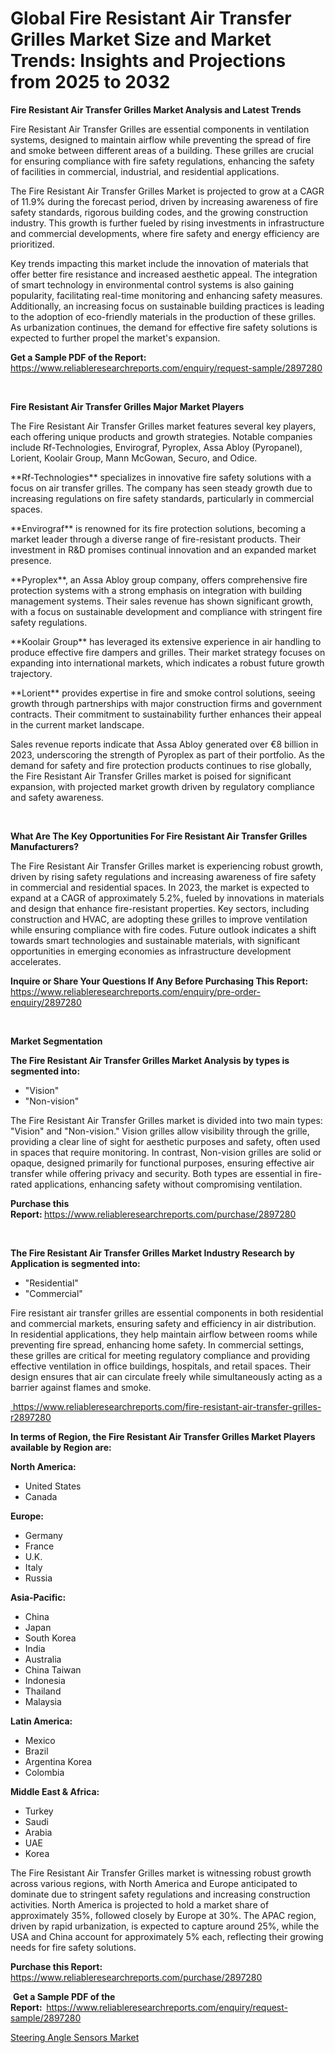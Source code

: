 <p><h1>Global Fire Resistant Air Transfer Grilles Market Size and Market Trends: Insights and Projections from 2025 to 2032</h1></p><p><strong>Fire Resistant Air Transfer Grilles Market Analysis and Latest Trends</strong></p>
<p><p>Fire Resistant Air Transfer Grilles are essential components in ventilation systems, designed to maintain airflow while preventing the spread of fire and smoke between different areas of a building. These grilles are crucial for ensuring compliance with fire safety regulations, enhancing the safety of facilities in commercial, industrial, and residential applications. </p><p>The Fire Resistant Air Transfer Grilles Market is projected to grow at a CAGR of 11.9% during the forecast period, driven by increasing awareness of fire safety standards, rigorous building codes, and the growing construction industry. This growth is further fueled by rising investments in infrastructure and commercial developments, where fire safety and energy efficiency are prioritized.</p><p>Key trends impacting this market include the innovation of materials that offer better fire resistance and increased aesthetic appeal. The integration of smart technology in environmental control systems is also gaining popularity, facilitating real-time monitoring and enhancing safety measures. Additionally, an increasing focus on sustainable building practices is leading to the adoption of eco-friendly materials in the production of these grilles. As urbanization continues, the demand for effective fire safety solutions is expected to further propel the market's expansion.</p></p>
<p><strong>Get a Sample PDF of the Report:&nbsp;</strong> <a href="https://www.reliableresearchreports.com/enquiry/request-sample/2897280?utm_campaign=3284&utm_medium=2&utm_source=Github&utm_content=ia&utm_term=15032025&utm_id=fire-resistant-air-transfer-grilles">https://www.reliableresearchreports.com/enquiry/request-sample/2897280</a></p>
<p>&nbsp;</p>
<p><strong>Fire Resistant Air Transfer Grilles Major Market Players</strong></p>
<p><p>The Fire Resistant Air Transfer Grilles market features several key players, each offering unique products and growth strategies. Notable companies include Rf-Technologies, Envirograf, Pyroplex, Assa Abloy (Pyropanel), Lorient, Koolair Group, Mann McGowan, Securo, and Odice.</p><p>**Rf-Technologies** specializes in innovative fire safety solutions with a focus on air transfer grilles. The company has seen steady growth due to increasing regulations on fire safety standards, particularly in commercial spaces. </p><p>**Envirograf** is renowned for its fire protection solutions, becoming a market leader through a diverse range of fire-resistant products. Their investment in R&D promises continual innovation and an expanded market presence. </p><p>**Pyroplex**, an Assa Abloy group company, offers comprehensive fire protection systems with a strong emphasis on integration with building management systems. Their sales revenue has shown significant growth, with a focus on sustainable development and compliance with stringent fire safety regulations.</p><p>**Koolair Group** has leveraged its extensive experience in air handling to produce effective fire dampers and grilles. Their market strategy focuses on expanding into international markets, which indicates a robust future growth trajectory.</p><p>**Lorient** provides expertise in fire and smoke control solutions, seeing growth through partnerships with major construction firms and government contracts. Their commitment to sustainability further enhances their appeal in the current market landscape.</p><p>Sales revenue reports indicate that Assa Abloy generated over €8 billion in 2023, underscoring the strength of Pyroplex as part of their portfolio. As the demand for safety and fire protection products continues to rise globally, the Fire Resistant Air Transfer Grilles market is poised for significant expansion, with projected market growth driven by regulatory compliance and safety awareness.</p></p>
<p>&nbsp;</p>
<p><strong>What Are The Key Opportunities For Fire Resistant Air Transfer Grilles Manufacturers?</strong></p>
<p><p>The Fire Resistant Air Transfer Grilles market is experiencing robust growth, driven by rising safety regulations and increasing awareness of fire safety in commercial and residential spaces. In 2023, the market is expected to expand at a CAGR of approximately 5.2%, fueled by innovations in materials and design that enhance fire-resistant properties. Key sectors, including construction and HVAC, are adopting these grilles to improve ventilation while ensuring compliance with fire codes. Future outlook indicates a shift towards smart technologies and sustainable materials, with significant opportunities in emerging economies as infrastructure development accelerates.</p></p>
<p><strong>Inquire or Share Your Questions If Any Before Purchasing This Report:</strong> <a href="https://www.reliableresearchreports.com/enquiry/pre-order-enquiry/2897280?utm_campaign=3284&utm_medium=2&utm_source=Github&utm_content=ia&utm_term=15032025&utm_id=fire-resistant-air-transfer-grilles">https://www.reliableresearchreports.com/enquiry/pre-order-enquiry/2897280</a></p>
<p>&nbsp;</p>
<p><strong>Market Segmentation</strong></p>
<p><strong>The Fire Resistant Air Transfer Grilles Market Analysis by types is segmented into:</strong></p>
<p><ul><li>"Vision"</li><li>"Non-vision"</li></ul></p>
<p><p>The Fire Resistant Air Transfer Grilles market is divided into two main types: "Vision" and "Non-vision." Vision grilles allow visibility through the grille, providing a clear line of sight for aesthetic purposes and safety, often used in spaces that require monitoring. In contrast, Non-vision grilles are solid or opaque, designed primarily for functional purposes, ensuring effective air transfer while offering privacy and security. Both types are essential in fire-rated applications, enhancing safety without compromising ventilation.</p></p>
<p><strong>Purchase this Report:&nbsp;</strong><a href="https://www.reliableresearchreports.com/purchase/2897280?utm_campaign=3284&utm_medium=2&utm_source=Github&utm_content=ia&utm_term=15032025&utm_id=fire-resistant-air-transfer-grilles">https://www.reliableresearchreports.com/purchase/2897280</a></p>
<p>&nbsp;</p>
<p><strong>The Fire Resistant Air Transfer Grilles Market Industry Research by Application is segmented into:</strong></p>
<p><ul><li>"Residential"</li><li>"Commercial"</li></ul></p>
<p><p>Fire resistant air transfer grilles are essential components in both residential and commercial markets, ensuring safety and efficiency in air distribution. In residential applications, they help maintain airflow between rooms while preventing fire spread, enhancing home safety. In commercial settings, these grilles are critical for meeting regulatory compliance and providing effective ventilation in office buildings, hospitals, and retail spaces. Their design ensures that air can circulate freely while simultaneously acting as a barrier against flames and smoke.</p></p>
<p><a href="https://www.reliableresearchreports.com/fire-resistant-air-transfer-grilles-r2897280?utm_campaign=3284&utm_medium=2&utm_source=Github&utm_content=ia&utm_term=15032025&utm_id=fire-resistant-air-transfer-grilles">&nbsp;https://www.reliableresearchreports.com/fire-resistant-air-transfer-grilles-r2897280</a></p>
<p><strong>In terms of Region, the Fire Resistant Air Transfer Grilles Market Players available by Region are:</strong></p>
<p>
    <p> <strong> North America: </strong>
        <ul>
            <li>United States</li>
            <li>Canada</li>
        </ul>
        </p> 
    <p> <strong> Europe: </strong>
        <ul>
            <li>Germany</li>
            <li>France</li>
            <li>U.K.</li>
            <li>Italy</li>
            <li>Russia</li>
        </ul>
        </p> 
    <p> <strong> Asia-Pacific: </strong>
        <ul>
            <li>China</li>
            <li>Japan</li>
            <li>South Korea</li>
            <li>India</li>
            <li>Australia</li>
            <li>China Taiwan</li>
            <li>Indonesia</li>
            <li>Thailand</li>
            <li>Malaysia</li>
        </ul>
        </p> 
    <p> <strong> Latin America: </strong>
        <ul>
            <li>Mexico</li>
            <li>Brazil</li>
            <li>Argentina Korea</li>
            <li>Colombia</li>
        </ul>
        </p> 
    <p> <strong> Middle East & Africa: </strong>
        <ul>
            <li>Turkey</li>
            <li>Saudi</li>
            <li>Arabia</li>
            <li>UAE</li>
            <li>Korea</li>
        </ul>
    </p>
    </p>
<p><p>The Fire Resistant Air Transfer Grilles market is witnessing robust growth across various regions, with North America and Europe anticipated to dominate due to stringent safety regulations and increasing construction activities. North America is projected to hold a market share of approximately 35%, followed closely by Europe at 30%. The APAC region, driven by rapid urbanization, is expected to capture around 25%, while the USA and China account for approximately 5% each, reflecting their growing needs for fire safety solutions.</p></p>
<p><strong>Purchase this Report: </strong><a href="https://www.reliableresearchreports.com/purchase/2897280?utm_campaign=3284&utm_medium=2&utm_source=Github&utm_content=ia&utm_term=15032025&utm_id=fire-resistant-air-transfer-grilles">https://www.reliableresearchreports.com/purchase/2897280</a></p>
<p>&nbsp;<strong>Get a Sample PDF of the Report:&nbsp;&nbsp;</strong><a href="https://www.reliableresearchreports.com/enquiry/request-sample/2897280?utm_campaign=3284&utm_medium=2&utm_source=Github&utm_content=ia&utm_term=15032025&utm_id=fire-resistant-air-transfer-grilles">https://www.reliableresearchreports.com/enquiry/request-sample/2897280</a></p>
<p><strong></strong></p>
<p><p><a href="https://github.com/balapopepi/Market-Research-Report-List-1/blob/main/steering-angle-sensors-market.md?utm_campaign=3284&utm_medium=2&utm_source=Github&utm_content=ia&utm_term=15032025&utm_id=fire-resistant-air-transfer-grilles">Steering Angle Sensors Market</a></p></p>